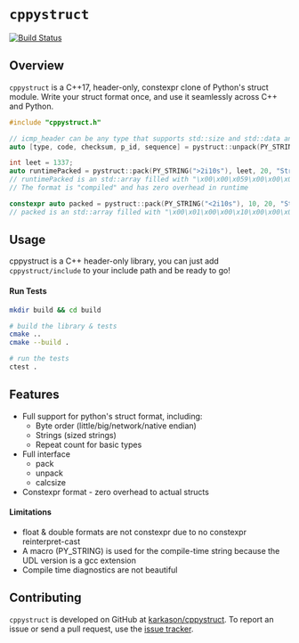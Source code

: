 `cppystruct`
==========
[![Build Status](https://travis-ci.org/karkason/cppystruct.svg?branch=master)](https://travis-ci.org/karkason/cppystruct)

Overview
--------

`cppystruct` is a C++17, header-only, constexpr clone of Python's struct module.
Write your struct format once, and use it seamlessly across C++ and Python.

```cpp
#include "cppystruct.h"

// icmp_header can be any type that supports std::size and std::data and holds bytes
auto [type, code, checksum, p_id, sequence] = pystruct::unpack(PY_STRING('bbHHh'), icmp_header);

int leet = 1337;
auto runtimePacked = pystruct::pack(PY_STRING(">2i10s"), leet, 20, "String!");
// runtimePacked is an std::array filled with "\x00\x00\x059\x00\x00\x00\x10String!\x00\x00\x00"
// The format is "compiled" and has zero overhead in runtime

constexpr auto packed = pystruct::pack(PY_STRING("<2i10s"), 10, 20, "String!");
// packed is an std::array filled with "\x00\x01\x00\x00\x10\x00\x00\x00String!\x00\x00\x00"

```


Usage
-----

cppystruct is a C++ header-only library, you can just add `cppystruct/include` to your include path and be ready to go!

#### Run Tests
```sh
mkdir build && cd build

# build the library & tests
cmake ..
cmake --build .

# run the tests
ctest .
```


Features
--------

- Full support for python's struct format, including:
  - Byte order (little/big/network/native endian)
  - Strings (sized strings)
  - Repeat count for basic types
- Full interface
  - pack
  - unpack
  - calcsize
- Constexpr format - zero overhead to actual structs

#### Limitations
- float & double formats are not constexpr due to no constexpr reinterpret-cast
- A macro (PY_STRING) is used for the compile-time string because the UDL version is a gcc extension
- Compile time diagnostics are not beautiful

Contributing
------------

`cppystruct` is developed on GitHub at [karkason/cppystruct](https://github.com/karkason/cppystruct).
To report an issue or send a pull request, use the
[issue tracker](https://github.com/karkason/cppystruct/issues).
